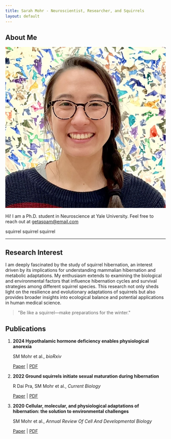 ```yaml
---
title: Sarah Mohr - Neuroscientist, Researcher, and Squirrels
layout: default
---
```


## About Me

<img class="profile-picture" src="headshot.jpeg">

Hi! I am a Ph.D. student in Neuroscience at Yale University. Feel free to reach out at [getaspam@email.com](#)

squirrel squirrel squirrel

---

## Research Interest

I am deeply fascinated by the study of squirrel hibernation, an interest driven by its implications for understanding mammalian hibernation and metabolic adaptations. My enthusiasm extends to examining the biological and environmental factors that influence hibernation cycles and survival strategies among different squirrel species. This research not only sheds light on the resilience and evolutionary adaptations of squirrels but also provides broader insights into ecological balance and potential applications in human medical science.

> "Be like a squirrel—make preparations for the winter."

## Publications

1. **2024 Hypothalamic hormone deficiency enables physiological anorexia**
	
	SM Mohr et al., *bioRxiv*
	
	[Paper](#) | [PDF](#)

1.  **2022 Ground squirrels initiate sexual maturation during hibernation**
	
	R Dai Pra, SM Mohr et al., *Current Biology*
	
	[Paper](#) | [PDF](#)

1.  **2020 Cellular, molecular, and physiological adaptations of hibernation: the solution to environmental challenges**
	
	SM Mohr et al., *Annual Review Of Cell And Developmental Biology*
	
	[Paper](#) | [PDF](#)
